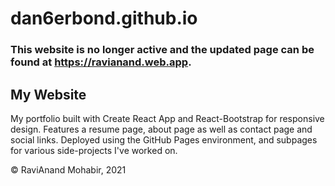 # dan6erbond.github.io

### This website is no longer active and the updated page can be found at https://ravianand.web.app.

## My Website

My portfolio built with Create React App and React-Bootstrap for responsive design. Features a resume page, about page as well as contact page and social links. Deployed using the GitHub Pages environment, and subpages for various side-projects I've worked on.

&copy; RaviAnand Mohabir, 2021
